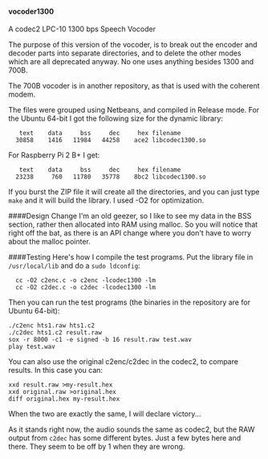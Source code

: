 #### vocoder1300
A codec2 LPC-10 1300 bps Speech Vocoder

The purpose of this version of the vocoder, is to break out the encoder and decoder parts into separate directories, and to delete the other modes which are all deprecated anyway. No one uses anything besides 1300 and 700B.

The 700B vocoder is in another repository, as that is used with the coherent modem.

The files were grouped using Netbeans, and compiled in Release mode. For the Ubuntu 64-bit I got the following size for the dynamic library:
```
   text	   data	    bss	    dec	    hex	filename
  30858	   1416	  11984	  44258	   ace2	libcodec1300.so
```
For Raspberry Pi 2 B+ I get:
```
   text	   data	    bss	    dec	    hex	filename
  23238	    760	  11780	  35778	   8bc2	libcodec1300.so
```
If you burst the ZIP file it will create all the directories, and you can just type ```make``` and it will build the library. I used -O2 for optimization.

####Design Change
I'm an old geezer, so I like to see my data in the BSS section, rather then allocated into RAM using malloc. So you will notice that right off the bat, as there is an API change where you don't have to worry about the malloc pointer.

####Testing
Here's how I compile the test programs. Put the library file in ```/usr/local/lib``` and do a ```sudo ldconfig```:
```
  cc -O2 c2enc.c -o c2enc -lcodec1300 -lm
  cc -O2 c2dec.c -o c2dec -lcodec1300 -lm
```
Then you can run the test programs (the binaries in the repository are for Ubuntu 64-bit):
```
./c2enc hts1.raw hts1.c2
./c2dec hts1.c2 result.raw
sox -r 8000 -c1 -e signed -b 16 result.raw test.wav
play test.wav
```
You can also use the original c2enc/c2dec in the codec2, to compare results. In this case you can:
```
xxd result.raw >my-result.hex
xxd original.raw >original.hex
diff original.hex my-result.hex
```
When the two are exactly the same, I will declare victory...

As it stands right now, the audio sounds the same as codec2, but the RAW output from ```c2dec``` has some different bytes. Just a few bytes here and there. They seem to be off by 1 when they are wrong.
